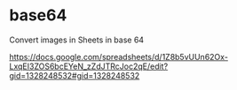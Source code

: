 # base64
Convert images in Sheets in base 64

https://docs.google.com/spreadsheets/d/1Z8b5vUUn62Ox-LxqEI3ZOS6bcEYeN_zZdJTRcJoc2qE/edit?gid=1328248532#gid=1328248532
